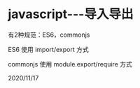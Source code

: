 # javascript---导入导出

有2种规范：ES6，commonjs  

ES6 使用 import/export 方式  

commonjs 使用 module.export/require 方式  


2020/11/17  
